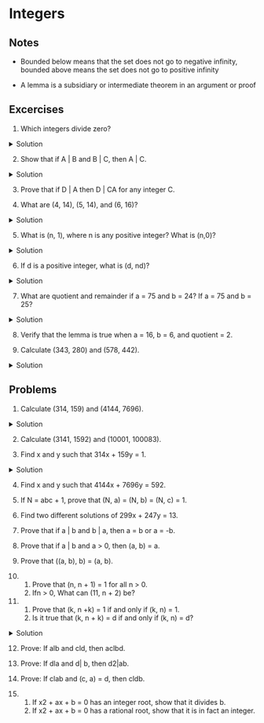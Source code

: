 # Integers

## Notes

- Bounded below means that the set does not go to negative infinity, bounded above means the set does not go to positive infinity

- A lemma is a subsidiary or intermediate theorem in an argument or proof

## Excercises

1. Which integers divide zero?
<details>
  <summary>Solution</summary>
  All of them
</details>

2. Show that if A | B and B | C, then A | C.

<details>
  <summary>Solution</summary>
  <pre>
As a sample of the sort of properties that division has, we prove:


  Lemma 1. If dla and dlb, then d|(a + b).
  
Proof. From the definition, we know that there are integers q and r such that
dq=aanddr=b.
Thus
a + b 2 (Kg + r),
so from the definition again, d| (a + b).
  </pre>
</details>

3. Prove that if D | A then D | CA for any integer C.

4. What are (4, 14), (5, 14), and (6, 16)?
<details>
  <summary>Solution</summary>
  2, 5, 2
</details>

5. What is (n, 1), where n is any positive integer? What is (n,0)?
<details>
  <summary>Solution</summary>
  1, n
</details>

6. If d is a positive integer, what is (d, nd)?
<details>
  <summary>Solution</summary>
  d
</details>

7. What are quotient and remainder if a = 75 and b = 24? If a = 75 and b = 25?
<details>
  <summary>Solution</summary>
  3, 3; 3, 0
</details>

8. Verify that the lemma is true when a = 16, b = 6, and quotient = 2.

9. Calculate (343, 280) and (578, 442).
<details>
  <summary>Solution</summary>
  7, 34
</details>

## Problems
1. Calculate (314, 159) and (4144, 7696).

<details>
  <summary>Solution</summary>
  1. 1 and 592.
</details>

2. Calculate (3141, 1592) and (10001, 100083).

3. Find x and y such that 314x + 159y = 1.

<details>
  <summary>Solution</summary>
  3. One solution is x = -40, y = 79.
</details>

4. Find x and y such that 4144x + 7696y = 592.

5. If N = abc + 1, prove that (N, a) = (N, b) = (N, c) = 1.

6. Find two different solutions of 299x + 247y = 13.

7. Prove that if a | b and b | a, then a = b or a = -b.

8. Prove that if a | b and a > 0, then (a, b) = a.

9. Prove that ((a, b), b) = (a, b).

10. 
    1. Prove that (n, n + 1) = 1 for all n > 0.
    2. Ifn > 0, What can (11, n + 2) be?

11.
    1. Prove that (k, n +k) = 1 if and only if (k, n) = 1.
    2. Is it true that (k, n + k) = d if and only if (k, n) = d?

<details>
  <summary>Solution</summary>
  11. (b) Yes.
</details>

12. Prove: If alb and cld, then aclbd.

13. Prove: If dla and d| b, then d2|ab.

14. Prove: If clab and (c, a) = d, then cldb.

15.
    1. If x2 + ax + b = 0 has an integer root, show that it divides b.
    2. If x2 + ax + b = 0 has a rational root, show that it is in fact an integer.

